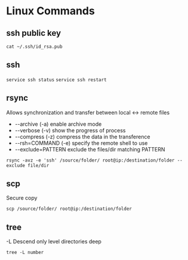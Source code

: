 # Linux Commands

## ssh public key
`cat ~/.ssh/id_rsa.pub`

## ssh
`service ssh status`
`service ssh restart`

## rsync
 
Allows synchronization and transfer between local <-> remote files
* --archive (-a) enable archive mode
* --verbose (-v) show the progress of process
* --compress (-z) compress the data in the transference
* --rsh=COMMAND (-e) specify the remote shell to use
* --exclude=PATTERN exclude the files/dir matching PATTERN
  
`rsync -avz -e 'ssh' /source/folder/ root@ip:/destination/folder --exclude file/dir`

## scp

Secure copy

`scp /source/folder/ root@ip:/destination/folder`

## tree
-L Descend only level directories deep

`tree -L number`
